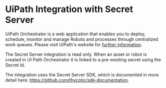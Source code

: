 [title]: # (UiPath)
[tags]: # (introduction)
[priority]: # (1)
# UiPath Integration with Secret Server

UiPath Orchestrator is a web application that enables you to deploy, schedule, monitor and manage Robots and processes through  centralized work queues. Please visit UiPath's website for [further information](https://www.uipath.com/developers/video-tutorials/introduction-to-uipath).

The Secret Server integration is read only. When an asset or robot is created in UI Path Orchestrator it is linked to a pre-existing secret using the Secret Id.

The integration uses the Secret Server SDK, which is documented in more detail here: https://github.com/thycotic/sdk-documentation.
